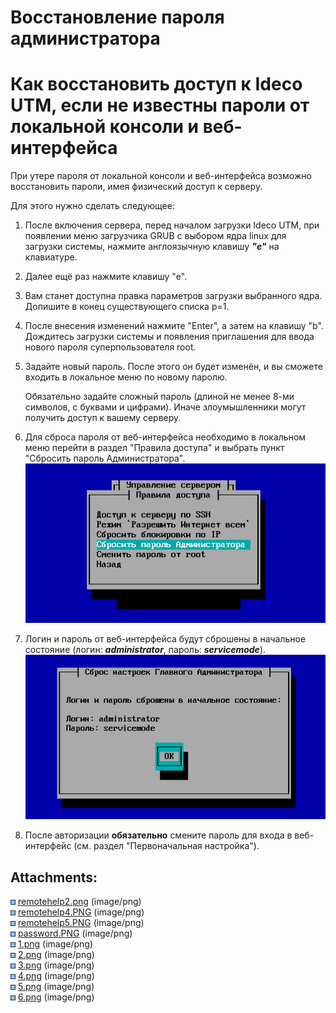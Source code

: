 # Восстановление пароля администратора

# Как восстановить доступ к Ideco UTM, если не известны пароли от локальной консоли и веб-интерфейса

При утере пароля от локальной консоли и веб-интерфейса возможно
восстановить пароли, имея физический доступ к серверу.

Для этого нужно сделать следующее:

1.  После включения сервера, перед началом загрузки Ideco UTM, при
    появлении меню загрузчика GRUB с выбором ядра linux для
    загрузки системы, нажмите англоязычную клавишу ***"e"*** на
    клавиатуре.

2.  Далее ещё раз нажмите клавишу "e".

3.  Вам станет доступна правка параметров загрузки выбранного ядра.
    Допишите в конец существующего списка p=1.

4.  После внесения изменений нажмите "Enter", а затем на клавишу "b".
    Дождитесь загрузки системы и появления приглашения для ввода
    нового пароля суперпользователя root.

5.  Задайте новый пароль. После этого он будет изменён, и вы сможете
    входить в локальное меню по новому паролю.
    
    <div>
    
    <div>
    
    Обязательно задайте сложный пароль (длиной не менее 8-ми символов, с
    буквами и цифрами). Иначе злоумышленники могут получить доступ к
    вашему серверу.
    
    </div>
    
    </div>

6.  Для сброса пароля от веб-интерфейса необходимо в локальном меню
    перейти в раздел "Правила доступа" и выбрать пункт "Сбросить
    пароль Администратора".  
    ![](attachments/1704031/10813448.png)

7.  Логин и пароль от веб-интерфейса будут сброшены в начальное
    состояние (логин: ***administrator***, пароль:
    ***servicemode***).  
    ![](attachments/1704031/10813449.png)

8.  После авторизации **обязательно** смените пароль для входа в
    веб-интерфейс (см. раздел "Первоначальная
    настройка").

<div class="pageSectionHeader">

## Attachments:

</div>

<div class="greybox" data-align="left">

![](images/icons/bullet_blue.gif)
[remotehelp2.png](attachments/1704031/1835057.png) (image/png)  
![](images/icons/bullet_blue.gif)
[remotehelp4.PNG](attachments/1704031/1835059.png) (image/png)  
![](images/icons/bullet_blue.gif)
[remotehelp5.PNG](attachments/1704031/1835060.png) (image/png)  
![](images/icons/bullet_blue.gif)
[password.PNG](attachments/1704031/4981172.png) (image/png)  
![](images/icons/bullet_blue.gif)
[1.png](attachments/1704031/10813442.png) (image/png)  
![](images/icons/bullet_blue.gif)
[2.png](attachments/1704031/10813443.png) (image/png)  
![](images/icons/bullet_blue.gif)
[3.png](attachments/1704031/10813444.png) (image/png)  
![](images/icons/bullet_blue.gif)
[4.png](attachments/1704031/10813445.png) (image/png)  
![](images/icons/bullet_blue.gif)
[5.png](attachments/1704031/10813448.png) (image/png)  
![](images/icons/bullet_blue.gif)
[6.png](attachments/1704031/10813449.png) (image/png)  

</div>
